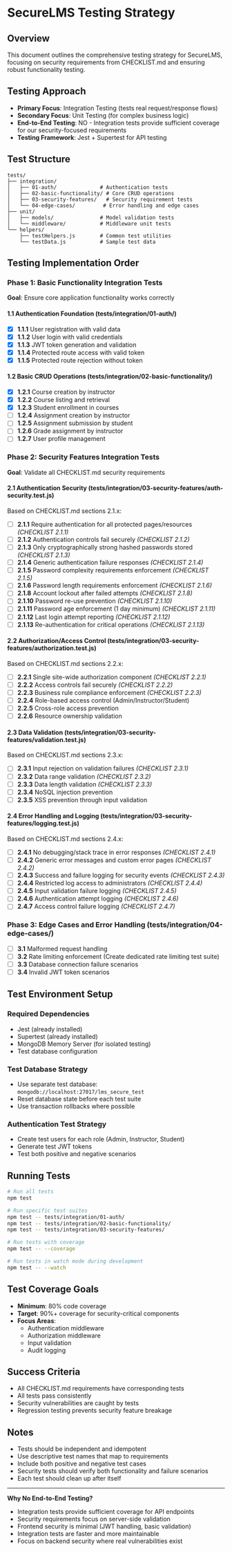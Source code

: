 # SecureLMS Testing Strategy

## Overview
This document outlines the comprehensive testing strategy for SecureLMS, focusing on security requirements from CHECKLIST.md and ensuring robust functionality testing.

## Testing Approach
- **Primary Focus**: Integration Testing (tests real request/response flows)
- **Secondary Focus**: Unit Testing (for complex business logic)
- **End-to-End Testing**: NO - Integration tests provide sufficient coverage for our security-focused requirements
- **Testing Framework**: Jest + Supertest for API testing

## Test Structure
```
tests/
├── integration/
│   ├── 01-auth/              # Authentication tests
│   ├── 02-basic-functionality/ # Core CRUD operations
│   ├── 03-security-features/   # Security requirement tests
│   └── 04-edge-cases/         # Error handling and edge cases
├── unit/
│   ├── models/               # Model validation tests
│   └── middleware/           # Middleware unit tests
└── helpers/
    ├── testHelpers.js        # Common test utilities
    └── testData.js           # Sample test data
```

## Testing Implementation Order

### Phase 1: Basic Functionality Integration Tests
**Goal**: Ensure core application functionality works correctly

#### 1.1 Authentication Foundation (tests/integration/01-auth/)
- [x] **1.1.1** User registration with valid data
- [x] **1.1.2** User login with valid credentials
- [x] **1.1.3** JWT token generation and validation
- [x] **1.1.4** Protected route access with valid token
- [x] **1.1.5** Protected route rejection without token

#### 1.2 Basic CRUD Operations (tests/integration/02-basic-functionality/)
- [x] **1.2.1** Course creation by instructor
- [x] **1.2.2** Course listing and retrieval
- [x] **1.2.3** Student enrollment in courses
- [ ] **1.2.4** Assignment creation by instructor
- [ ] **1.2.5** Assignment submission by student
- [ ] **1.2.6** Grade assignment by instructor
- [ ] **1.2.7** User profile management

### Phase 2: Security Features Integration Tests
**Goal**: Validate all CHECKLIST.md security requirements

#### 2.1 Authentication Security (tests/integration/03-security-features/auth-security.test.js)
Based on CHECKLIST.md sections 2.1.x:

- [ ] **2.1.1** Require authentication for all protected pages/resources *(CHECKLIST 2.1.1)*
- [ ] **2.1.2** Authentication controls fail securely *(CHECKLIST 2.1.2)*
- [ ] **2.1.3** Only cryptographically strong hashed passwords stored *(CHECKLIST 2.1.3)*
- [ ] **2.1.4** Generic authentication failure responses *(CHECKLIST 2.1.4)*
- [ ] **2.1.5** Password complexity requirements enforcement *(CHECKLIST 2.1.5)*
- [ ] **2.1.6** Password length requirements enforcement *(CHECKLIST 2.1.6)*
- [ ] **2.1.8** Account lockout after failed attempts *(CHECKLIST 2.1.8)*
- [ ] **2.1.10** Password re-use prevention *(CHECKLIST 2.1.10)*
- [ ] **2.1.11** Password age enforcement (1 day minimum) *(CHECKLIST 2.1.11)*
- [ ] **2.1.12** Last login attempt reporting *(CHECKLIST 2.1.12)*
- [ ] **2.1.13** Re-authentication for critical operations *(CHECKLIST 2.1.13)*

#### 2.2 Authorization/Access Control (tests/integration/03-security-features/authorization.test.js)
Based on CHECKLIST.md sections 2.2.x:

- [ ] **2.2.1** Single site-wide authorization component *(CHECKLIST 2.2.1)*
- [ ] **2.2.2** Access controls fail securely *(CHECKLIST 2.2.2)*
- [ ] **2.2.3** Business rule compliance enforcement *(CHECKLIST 2.2.3)*
- [ ] **2.2.4** Role-based access control (Admin/Instructor/Student)
- [ ] **2.2.5** Cross-role access prevention
- [ ] **2.2.6** Resource ownership validation

#### 2.3 Data Validation (tests/integration/03-security-features/validation.test.js)
Based on CHECKLIST.md sections 2.3.x:

- [ ] **2.3.1** Input rejection on validation failures *(CHECKLIST 2.3.1)*
- [ ] **2.3.2** Data range validation *(CHECKLIST 2.3.2)*
- [ ] **2.3.3** Data length validation *(CHECKLIST 2.3.3)*
- [ ] **2.3.4** NoSQL injection prevention
- [ ] **2.3.5** XSS prevention through input validation

#### 2.4 Error Handling and Logging (tests/integration/03-security-features/logging.test.js)
Based on CHECKLIST.md sections 2.4.x:

- [ ] **2.4.1** No debugging/stack trace in error responses *(CHECKLIST 2.4.1)*
- [ ] **2.4.2** Generic error messages and custom error pages *(CHECKLIST 2.4.2)*
- [ ] **2.4.3** Success and failure logging for security events *(CHECKLIST 2.4.3)*
- [ ] **2.4.4** Restricted log access to administrators *(CHECKLIST 2.4.4)*
- [ ] **2.4.5** Input validation failure logging *(CHECKLIST 2.4.5)*
- [ ] **2.4.6** Authentication attempt logging *(CHECKLIST 2.4.6)*
- [ ] **2.4.7** Access control failure logging *(CHECKLIST 2.4.7)*

### Phase 3: Edge Cases and Error Handling (tests/integration/04-edge-cases/)
- [ ] **3.1** Malformed request handling
- [ ] **3.2** Rate limiting enforcement (Create dedicated rate limiting test suite)
- [ ] **3.3** Database connection failure scenarios
- [ ] **3.4** Invalid JWT token scenarios

## Test Environment Setup

### Required Dependencies
- Jest (already installed)
- Supertest (already installed)
- MongoDB Memory Server (for isolated testing)
- Test database configuration

### Test Database Strategy
- Use separate test database: `mongodb://localhost:27017/lms_secure_test`
- Reset database state before each test suite
- Use transaction rollbacks where possible

### Authentication Test Strategy
- Create test users for each role (Admin, Instructor, Student)
- Generate test JWT tokens
- Test both positive and negative scenarios

## Running Tests

```bash
# Run all tests
npm test

# Run specific test suites
npm test -- tests/integration/01-auth/
npm test -- tests/integration/02-basic-functionality/
npm test -- tests/integration/03-security-features/

# Run tests with coverage
npm test -- --coverage

# Run tests in watch mode during development
npm test -- --watch
```

## Test Coverage Goals
- **Minimum**: 80% code coverage
- **Target**: 90%+ coverage for security-critical components
- **Focus Areas**: 
  - Authentication middleware
  - Authorization middleware
  - Input validation
  - Audit logging

## Success Criteria
- All CHECKLIST.md requirements have corresponding tests
- All tests pass consistently
- Security vulnerabilities are caught by tests
- Regression testing prevents security feature breakage

## Notes
- Tests should be independent and idempotent
- Use descriptive test names that map to requirements
- Include both positive and negative test cases
- Security tests should verify both functionality and failure scenarios
- Each test should clean up after itself

---

**Why No End-to-End Testing?**
- Integration tests provide sufficient coverage for API endpoints
- Security requirements focus on server-side validation
- Frontend security is minimal (JWT handling, basic validation)
- Integration tests are faster and more maintainable
- Focus on backend security where real vulnerabilities exist